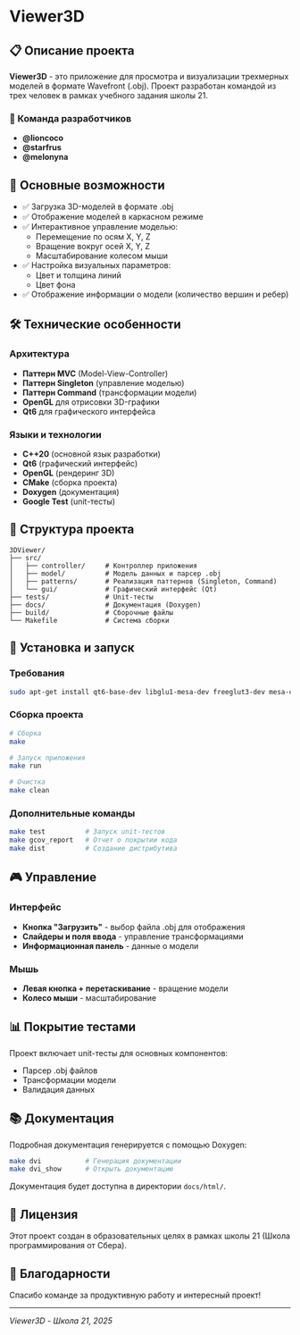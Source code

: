 # Viewer3D

## 📋 Описание проекта

**Viewer3D** - это приложение для просмотра и визуализации трехмерных моделей в формате Wavefront (.obj). Проект разработан командой из трех человек в рамках учебного задания школы 21.

### 👥 Команда разработчиков
- **@lioncoco**
- **@starfrus** 
- **@melonyna**

## 🎯 Основные возможности

- ✅ Загрузка 3D-моделей в формате .obj
- ✅ Отображение моделей в каркасном режиме
- ✅ Интерактивное управление моделью:
  - Перемещение по осям X, Y, Z
  - Вращение вокруг осей X, Y, Z
  - Масштабирование колесом мыши
- ✅ Настройка визуальных параметров:
  - Цвет и толщина линий
  - Цвет фона
- ✅ Отображение информации о модели (количество вершин и ребер)

## 🛠 Технические особенности

### Архитектура
- **Паттерн MVC** (Model-View-Controller)
- **Паттерн Singleton** (управление моделью)
- **Паттерн Command** (трансформации модели)
- **OpenGL** для отрисовки 3D-графики
- **Qt6** для графического интерфейса

### Языки и технологии
- **C++20** (основной язык разработки)
- **Qt6** (графический интерфейс)
- **OpenGL** (рендеринг 3D)
- **CMake** (сборка проекта)
- **Doxygen** (документация)
- **Google Test** (unit-тесты)

## 📁 Структура проекта

```
3DViewer/
├── src/
│   ├── controller/     # Контроллер приложения
│   ├── model/          # Модель данных и парсер .obj
│   ├── patterns/       # Реализация паттернов (Singleton, Command)
│   └── gui/            # Графический интерфейс (Qt)
├── tests/              # Unit-тесты
├── docs/               # Документация (Doxygen)
├── build/              # Сборочные файлы
└── Makefile            # Система сборки
```

## 🚀 Установка и запуск

### Требования
```bash
sudo apt-get install qt6-base-dev libglu1-mesa-dev freeglut3-dev mesa-common-dev
```

### Сборка проекта
```bash
# Сборка
make

# Запуск приложения
make run

# Очистка
make clean
```

### Дополнительные команды
```bash
make test          # Запуск unit-тестов
make gcov_report   # Отчет о покрытии кода
make dist          # Создание дистрибутива
```

## 🎮 Управление

### Интерфейс
- **Кнопка "Загрузить"** - выбор файла .obj для отображения
- **Слайдеры и поля ввода** - управление трансформациями
- **Информационная панель** - данные о модели

### Мышь
- **Левая кнопка + перетаскивание** - вращение модели
- **Колесо мыши** - масштабирование

## 📊 Покрытие тестами

Проект включает unit-тесты для основных компонентов:
- Парсер .obj файлов
- Трансформации модели
- Валидация данных

## 📚 Документация

Подробная документация генерируется с помощью Doxygen:
```bash
make dvi           # Генерация документации
make dvi_show      # Открыть документацию
```
Документация будет доступна в директории `docs/html/`.

## 📝 Лицензия

Этот проект создан в образовательных целях в рамках школы 21 (Школа программирования от Сбера).

## 🤝 Благодарности

Спасибо команде за продуктивную работу и интересный проект!

---
*Viewer3D - Школа 21, 2025*
